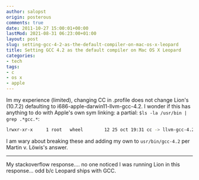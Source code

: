 ```yaml
---
author: salopst
origin: posterous
comments: true
date: 2011-10-27 15:00:01+00:00
lastMod: 2021-08-31 06:23:00+01:00
layout: post
slug: setting-gcc-4-2-as-the-default-compiler-on-mac-os-x-leopard
title: Setting GCC 4.2 as the default compiler on Mac OS X Leopard
categories:
- tech
tags:
- c
- os x
- apple
---
```



Im my experience (limited), changing CC in .profile does not change Lion's (10.7.2) defaulting to i686-apple-darwin11-llvm-gcc-4.2. I wonder if this has anything to do with Apple's own sym linking:
a partial: `$ls -la /usr/bin | grep .*gcc.*`:

```bash
lrwxr-xr-x     1 root   wheel        12 25 oct 19:31 cc -> llvm-gcc-4.2lrwxr-xr-x     1 root   wheel        12 25 oct 19:31 gcc -> llvm-gcc-4.2lrwxr-xr-x     1 root   admin        32 25 oct 19:31 llvm-gcc-4.2 -> ../llvm-gcc-4.2/bin/llvm-gcc-4.2
```

I am wary about breaking these and adding my own to `usr/bin/gcc-4.2` per Martin v. Löwis's answer.



* * *



My stackoverflow response.... no one noticed I was running Lion in this response... odd b/c Leopard ships with GCC.
